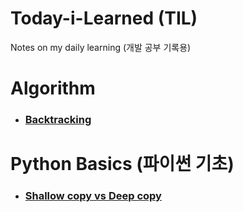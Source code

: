 # Today-i-Learned (TIL)
Notes on my daily learning (개발 공부 기록용)

# Algorithm


- ### [Backtracking](https://github.com/junbeomchi99/TIL/blob/main/Backtracking.md)




# Python Basics (파이썬 기초)
- ### [Shallow copy vs Deep copy](link)